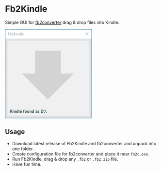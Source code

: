 # Fb2Kindle

Simple GUI for [fb2converter](https://github.com/rupor-github/fb2converter) drag & drop files into Kindle.

![](.screenshots/demo.gif)

## Usage

 - Download latest release of Fb2Kindle and fb2converter and unpack into one folder.
 - Create configuration file for fb2converter and place it near `fb2c.exe`.
 - Run Fb2Kindle, drag & drop any `.fb2` or `.fb2.zip` file.
 - Have fun time.
